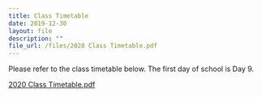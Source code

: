 ```yaml
---
title: Class Timetable
date: 2019-12-30
layout: file
description: ""
file_url: /files/2020 Class Timetable.pdf
---
```


Please refer to the class timetable below. The first day of school is Day 9.  
  
[2020 Class Timetable.pdf](https://www-bpghs-moe-edu-sg-admin.cwp.sg/qql/slot/u148/BPGHS%202020/Announcements%20&%20Updates/2020%20Class%20Timetable.pdf)